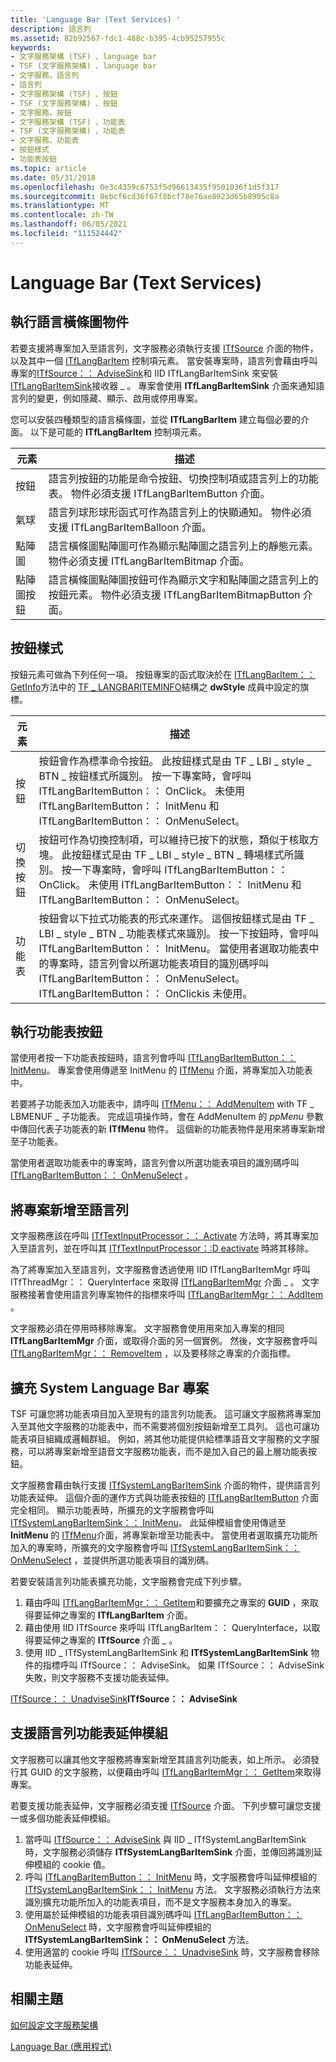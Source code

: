 ```yaml
---
title: 'Language Bar (Text Services) '
description: 語言列
ms.assetid: 82b92567-fdc1-488c-b395-4cb95257955c
keywords:
- 文字服務架構 (TSF) 、language bar
- TSF (文字服務架構) 、language bar
- 文字服務，語言列
- 語言列
- 文字服務架構 (TSF) 、按鈕
- TSF (文字服務架構) 、按鈕
- 文字服務，按鈕
- 文字服務架構 (TSF) 、功能表
- TSF (文字服務架構) 、功能表
- 文字服務、功能表
- 按鈕樣式
- 功能表按鈕
ms.topic: article
ms.date: 05/31/2018
ms.openlocfilehash: 0e3c4359c6753f5d96613435f9501036f1d5f317
ms.sourcegitcommit: 8ebcf6cd36f67f8bcf78e76ae8923d65b8995c8a
ms.translationtype: MT
ms.contentlocale: zh-TW
ms.lasthandoff: 06/05/2021
ms.locfileid: "111524442"
---
```

# <a name="language-bar-text-services"></a>Language Bar (Text Services) 

## <a name="implementing-the-language-bar-object"></a>執行語言橫條圖物件

若要支援將專案加入至語言列，文字服務必須執行支援 [ITfSource](/windows/desktop/api/msctf/nn-msctf-itfsource) 介面的物件，以及其中一個 [ITfLangBarItem](/windows/desktop/api/ctfutb/nn-ctfutb-itflangbaritem) 控制項元素。 當安裝專案時，語言列會藉由呼叫專案的[ITfSource：： AdviseSink](/windows/desktop/api/msctf/nf-msctf-itfsource-advisesink)和 IID ITfLangBarItemSink 來安裝[ITfLangBarItemSink](/windows/desktop/api/ctfutb/nn-ctfutb-itflangbaritemsink)接收器 \_ 。 專案會使用 **ITfLangBarItemSink** 介面來通知語言列的變更，例如隱藏、顯示、啟用或停用專案。

您可以安裝四種類型的語言橫條圖，並從 **ITfLangBarItem** 建立每個必要的介面。 以下是可能的 **ITfLangBarItem** 控制項元素。



|   元素            |    描述                                                                                                                                                                               |
|---------------|-----------------------------------------------------------------------------------------------------------------------------------------------------------------------------------|
| 按鈕        | 語言列按鈕的功能是命令按鈕、切換控制項或語言列上的功能表。 物件必須支援 ITfLangBarItemButton 介面。                   |
| 氣球       | 語言列球形球形函式可作為語言列上的快顯通知。 物件必須支援 ITfLangBarItemBalloon 介面。                                       |
| 點陣圖        | 語言橫條圖點陣圖可作為顯示點陣圖之語言列上的靜態元素。 物件必須支援 ITfLangBarItemBitmap 介面。                       |
| 點陣圖按鈕 | 語言橫條圖點陣圖按鈕可作為顯示文字和點陣圖之語言列上的按鈕元素。 物件必須支援 ITfLangBarItemBitmapButton 介面。 |



 

## <a name="button-styles"></a>按鈕樣式

按鈕元素可做為下列任何一項。 按鈕專案的函式取決於在 [ITfLangBarItem：： GetInfo](/windows/desktop/api/ctfutb/nf-ctfutb-itflangbaritem-getinfo)方法中的 [TF \_ LANGBARITEMINFO](/windows/desktop/api/ctfutb/ns-ctfutb-tf_langbariteminfo)結構之 **dwStyle** 成員中設定的旗標。



|    元素           |    描述                                                                                                                                                                                                                                                                                                                                                                                  |
|---------------|--------------------------------------------------------------------------------------------------------------------------------------------------------------------------------------------------------------------------------------------------------------------------------------------------------------------------------------------------------------------------------------|
| 按鈕        | 按鈕會作為標準命令按鈕。 此按鈕樣式是由 TF \_ LBI \_ style \_ BTN \_ 按鈕樣式所識別。 按一下專案時，會呼叫 ITfLangBarItemButton：： OnClick。 未使用 ITfLangBarItemButton：： InitMenu 和 ITfLangBarItemButton：： OnMenuSelect。                                                                                                   |
| 切換按鈕 | 按鈕可作為切換控制項，可以維持已按下的狀態，類似于核取方塊。 此按鈕樣式是由 TF \_ LBI \_ style \_ BTN \_ 轉場樣式所識別。 按一下專案時，會呼叫 ITfLangBarItemButton：： OnClick。 未使用 ITfLangBarItemButton：： InitMenu 和 ITfLangBarItemButton：： OnMenuSelect。                                                  |
| 功能表          | 按鈕會以下拉式功能表的形式來運作。 這個按鈕樣式是由 TF \_ LBI \_ style \_ BTN \_ 功能表樣式來識別。 按一下按鈕時，會呼叫 ITfLangBarItemButton：： InitMenu。 當使用者選取功能表中的專案時，語言列會以所選功能表項目的識別碼呼叫 ITfLangBarItemButton：： OnMenuSelect。 ITfLangBarItemButton：： OnClickis 未使用。 |



 

## <a name="implementing-a-menu-button"></a>執行功能表按鈕

當使用者按一下功能表按鈕時，語言列會呼叫 [ITfLangBarItemButton：： InitMenu](/windows/desktop/api/Ctfutb/nf-ctfutb-itflangbaritembutton-initmenu)。 專案會使用傳遞至 InitMenu 的 [ITfMenu](/windows/desktop/api/ctfutb/nn-ctfutb-itfmenu) 介面，將專案加入功能表中。

若要將子功能表加入功能表中，請呼叫 [ITfMenu：： AddMenuItem](/windows/desktop/api/Ctfutb/nf-ctfutb-itfmenu-addmenuitem) with TF \_ LBMENUF \_ 子功能表。 完成這項操作時，會在 AddMenuItem 的 *ppMenu* 參數中傳回代表子功能表的新 **ITfMenu** 物件。 這個新的功能表物件是用來將專案新增至子功能表。

當使用者選取功能表中的專案時，語言列會以所選功能表項目的識別碼呼叫 [ITfLangBarItemButton：： OnMenuSelect](/windows/desktop/api/Ctfutb/nf-ctfutb-itflangbaritembutton-onmenuselect) 。

## <a name="adding-items-to-the-language-bar"></a>將專案新增至語言列

文字服務應該在呼叫 [ITfTextInputProcessor：： Activate](/windows/desktop/api/msctf/nf-msctf-itftextinputprocessor-activate) 方法時，將其專案加入至語言列，並在呼叫其 [ITfTextInputProcessor：:D eactivate](/windows/desktop/api/msctf/nf-msctf-itftextinputprocessor-deactivate) 時將其移除。

為了將專案加入至語言列，文字服務會透過使用 IID ITfLangBarItemMgr 呼叫 ITfThreadMgr：： QueryInterface 來取得 [ITfLangBarItemMgr](/windows/desktop/api/ctfutb/nn-ctfutb-itflangbaritemmgr) 介面 \_ 。 文字服務接著會使用語言列專案物件的指標來呼叫 [ITfLangBarItemMgr：： AddItem](/windows/desktop/api/ctfutb/nf-ctfutb-itflangbaritemmgr-additem) 。

文字服務必須在停用時移除專案。 文字服務會使用用來加入專案的相同 **ITfLangBarItemMgr** 介面，或取得介面的另一個實例。 然後，文字服務會呼叫 [ITfLangBarItemMgr：： RemoveItem](/windows/desktop/api/ctfutb/nf-ctfutb-itflangbaritemmgr-removeitem) ，以及要移除之專案的介面指標。

## <a name="extending-system-language-bar-items"></a>擴充 System Language Bar 專案

TSF 可讓您將功能表項目加入至現有的語言列功能表。 這可讓文字服務將專案加入至其他文字服務的功能表中，而不需要將個別按鈕新增至工具列。 這也可讓功能表項目組織成邏輯群組。 例如，將其他功能提供給標準語音文字服務的文字服務，可以將專案新增至語音文字服務功能表，而不是加入自己的最上層功能表按鈕。

文字服務會藉由執行支援 [ITfSystemLangBarItemSink](/windows/desktop/api/ctfutb/nn-ctfutb-itfsystemlangbaritemsink) 介面的物件，提供語言列功能表延伸。 這個介面的運作方式與功能表按鈕的 [ITfLangBarItemButton](/windows/desktop/api/Ctfutb/nn-ctfutb-itflangbaritembutton) 介面完全相同。 顯示功能表時，所擴充的文字服務會呼叫 [ITfSystemLangBarItemSink：： InitMenu](/windows/desktop/api/ctfutb/nf-ctfutb-itfsystemlangbaritemsink-initmenu)。 此延伸模組會使用傳遞至 **InitMenu** 的 [ITfMenu](/windows/desktop/api/ctfutb/nn-ctfutb-itfmenu)介面，將專案新增至功能表中。 當使用者選取擴充功能所加入的專案時，所擴充的文字服務會呼叫 [ITfSystemLangBarItemSink：： OnMenuSelect](/windows/desktop/api/ctfutb/nf-ctfutb-itfsystemlangbaritemsink-onmenuselect) ，並提供所選功能表項目的識別碼。

若要安裝語言列功能表擴充功能，文字服務會完成下列步驟。

1.  藉由呼叫 [ITfLangBarItemMgr：： GetItem](/windows/desktop/api/ctfutb/nf-ctfutb-itflangbaritemmgr-getitem)和要擴充之專案的 **GUID** ，來取得要延伸之專案的 **ITfLangBarItem** 介面。
2.  藉由使用 IID ITfSource 來呼叫 ITfLangBarItem：： QueryInterface，以取得要延伸之專案的 **ITfSource** 介面 \_ 。
3.  使用 [](/windows/desktop/api/msctf/nf-msctf-itfsource-advisesink) IID \_ ITfSystemLangBarItemSink 和 **ITfSystemLangBarItemSink** 物件的指標呼叫 ITfSource：： AdviseSink。 如果 ITfSource：： AdviseSink 失敗，則文字服務不支援功能表延伸。

[ITfSource：： UnadviseSink](/windows/desktop/api/msctf/nf-msctf-itfsource-unadvisesink)**ITfSource：： AdviseSink**

## <a name="supporting-language-bar-menu-extensions"></a>支援語言列功能表延伸模組

文字服務可以讓其他文字服務將專案新增至其語言列功能表，如上所示。 必須發行其 GUID 的文字服務，以便藉由呼叫 [ITfLangBarItemMgr：： GetItem](/windows/desktop/api/ctfutb/nf-ctfutb-itflangbaritemmgr-getitem)來取得專案。

若要支援功能表延伸，文字服務必須支援 [ITfSource](/windows/desktop/api/msctf/nn-msctf-itfsource) 介面。 下列步驟可讓您支援一或多個功能表延伸模組。

1.  當呼叫 [ITfSource：： AdviseSink](/windows/desktop/api/msctf/nf-msctf-itfsource-advisesink) 與 IID \_ ITfSystemLangBarItemSink 時，文字服務必須儲存 **ITfSystemLangBarItemSink** 介面，並傳回將識別延伸模組的 cookie 值。
2.  呼叫 [ITfLangBarItemButton：： InitMenu](/windows/desktop/api/Ctfutb/nf-ctfutb-itflangbaritembutton-initmenu) 時，文字服務會呼叫延伸模組的 [ITfSystemLangBarItemSink：： InitMenu](/windows/desktop/api/ctfutb/nf-ctfutb-itfsystemlangbaritemsink-initmenu) 方法。 文字服務必須執行方法來識別擴充功能所加入的功能表項目，而不是文字服務本身加入的專案。
3.  使用屬於延伸模組的功能表項目識別碼呼叫 [ITfLangBarItemButton：： OnMenuSelect](/windows/desktop/api/Ctfutb/nf-ctfutb-itflangbaritembutton-onmenuselect) 時，文字服務會呼叫延伸模組的 **ITfSystemLangBarItemSink：： OnMenuSelect** 方法。
4.  使用適當的 cookie 呼叫 [ITfSource：： UnadviseSink](/windows/desktop/api/msctf/nf-msctf-itfsource-unadvisesink) 時，文字服務會移除功能表延伸。

## <a name="related-topics"></a>相關主題

<dl> <dt>

[如何設定文字服務架構](how-to-set-up-tsf.md)
</dt> <dt>

[Language Bar (應用程式) ](language-bar-app.md)
</dt> </dl>

 

 
